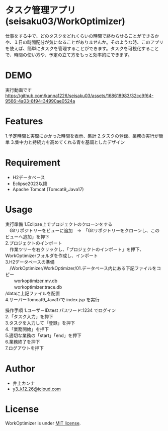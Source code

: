 # タスク管理アプリ(seisaku03/WorkOptimizer)

仕事をする中で、どのタスクをどれくらいの時間で終わらせることができるかや、１日の時間配分が気になることがありませんか。そのような時、このアプリを使えば、簡単にタスクを管理することができます。タスクを可視化することで、時間の使い方や、予定の立て方をもっと効率的にできます。

# DEMO

実行動画です
https://github.com/kanna1226/seisaku03/assets/168618983/32cc9f64-9566-4a03-8f94-34990ae0524a

# Features

1.予定時間と実際にかかった時間を表示、集計
2.タスクの登録、業務の実行が簡単
3.集中力と持続力を高めてくれる青を基調としたデザイン

# Requirement

* H2データベース
* Eclipse2023以降
* Apache Tomcat (Tomcat9_Java17)

# Usage

実行準備
1.Eclipse上でプロジェクトのクローンをする  
　Gitリポジトリーをビューに追加　→　「Gitリポジトリーをクローンし、このビューへ追加」を押下  
2.プロジェクトのインポート  
　作業ツリーを右クリックし、「プロジェクトのインポート」を押下、WorkOptimizerフォルダを作成し、インポート  
3.H2データベースの準備  
　/WorkOptimizer/WorkOptimizer/01.データベース内にある下記ファイルをコピー  
　　workoptimizer.mv.db  
　　workoptimizer.trace.db  
  /dataに上記ファイルを配置  
4.サーバーTomcat9_Java17で index.jsp を実行  

操作手順
1.ユーザーID:test パスワード:1234 でログイン  
2.「タスク入力」を押下  
3.タスクを入力して「登録」を押下  
4.「業務開始」を押下  
5.適切な業務の「start」「end」を押下  
6.業務終了を押下  
7.ログアウトを押下  

# Author

* 井上カンナ
* y3_k12.26@icloud.com

# License

WorkOptimizer is under [MIT license](https://en.wikipedia.org/wiki/MIT_License).
